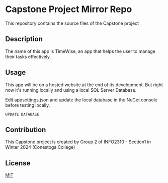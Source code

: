 # Capstone Project Mirror Repo

This repository contains the source files of the Capstone project

## Description

The name of this app is TimeWise, an app that helps the user to manage their tasks effectively.

## Usage

This app will be on a hosted website at the end of its development. But right now it's running locally and using a local SQL Server Database.

Edit appsettings.json and update the local database in the NuGet console before testing locally.
```
UPDATE DATABASE
```


## Contribution
This Capstone project is created by Group 2 of INFO2310 - Section1 in Winter 2024 (Conestoga College)



## License

[MIT](https://choosealicense.com/licenses/mit/)
